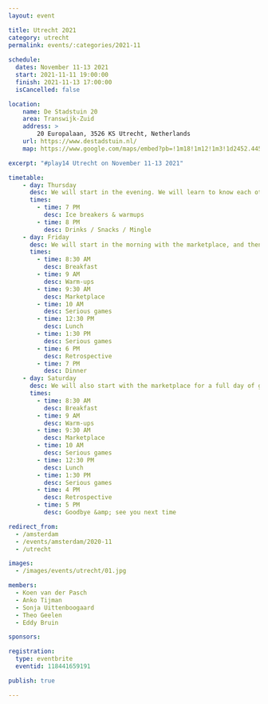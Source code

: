 ```yaml
---
layout: event

title: Utrecht 2021
category: utrecht
permalink: events/:categories/2021-11
  
schedule:
  dates: November 11-13 2021
  start: 2021-11-11 19:00:00
  finish: 2021-11-13 17:00:00
  isCancelled: false

location: 
    name: De Stadstuin 20
    area: Transwijk-Zuid
    address: >
        20 Europalaan, 3526 KS Utrecht, Netherlands
    url: https://www.destadstuin.nl/
    map: https://www.google.com/maps/embed?pb=!1m18!1m12!1m3!1d2452.4454437045956!2d5.104790116200791!3d52.0716205797318!2m3!1f0!2f0!3f0!3m2!1i1024!2i768!4f13.1!3m3!1m2!1s0x0%3A0x300d05057a459864!2sDe%20Stadstuin%2020!5e0!3m2!1sen!2slu!4v1598886889294!5m2!1sen!2slu

excerpt: "#play14 Utrecht on November 11-13 2021"

timetable:
    - day: Thursday
      desc: We will start in the evening. We will learn to know each other and share a nice time all together.
      times:
        - time: 7 PM
          desc: Ice breakers & warmups
        - time: 8 PM
          desc: Drinks / Snacks / Mingle
    - day: Friday
      desc: We will start in the morning with the marketplace, and then we will play games all day long.
      times:
        - time: 8:30 AM
          desc: Breakfast
        - time: 9 AM
          desc: Warm-ups
        - time: 9:30 AM
          desc: Marketplace
        - time: 10 AM
          desc: Serious games
        - time: 12:30 PM
          desc: Lunch
        - time: 1:30 PM
          desc: Serious games
        - time: 6 PM
          desc: Retrospective
        - time: 7 PM
          desc: Dinner 
    - day: Saturday
      desc: We will also start with the marketplace for a full day of games. Whoever needs to catch a plane can leave earlier.
      times:
        - time: 8:30 AM
          desc: Breakfast
        - time: 9 AM
          desc: Warm-ups
        - time: 9:30 AM
          desc: Marketplace
        - time: 10 AM
          desc: Serious games
        - time: 12:30 PM
          desc: Lunch
        - time: 1:30 PM
          desc: Serious games
        - time: 4 PM
          desc: Retrospective
        - time: 5 PM
          desc: Goodbye &amp; see you next time

redirect_from:
  - /amsterdam
  - /events/amsterdam/2020-11
  - /utrecht

images:
  - /images/events/utrecht/01.jpg

members:
  - Koen van der Pasch
  - Anko Tijman
  - Sonja Uittenboogaard
  - Theo Geelen
  - Eddy Bruin

sponsors:

registration: 
  type: eventbrite
  eventid: 118441659191

publish: true

---
```

